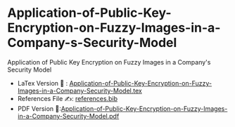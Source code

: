 # Application-of-Public-Key-Encryption-on-Fuzzy-Images-in-a-Company-s-Security-Model
Application of Public Key Encryption on Fuzzy Images in a Company's Security Model

* LaTex Version :page_with_curl: : [Application-of-Public-Key-Encryption-on-Fuzzy-Images-in-a-Company-Security-Model.tex](./Application-of-Public-Key-Encryption-on-Fuzzy-Images-in-a-Company-Security-Model.tex)
* References File :writing_hand:: [references.bib](./references.bib)
* PDF Version :book::[Application-of-Public-Key-Encryption-on-Fuzzy-Images-in-a-Company-Security-Model.pdf](./Application-of-Public-Key-Encryption-on-Fuzzy-Images-in-a-Company-Security-Model.pdf)  

